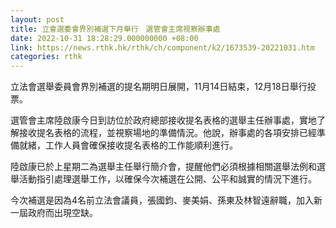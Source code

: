 ```yaml
---
layout: post
title: 立會選委會界別補選下月舉行　選管會主席視察辦事處
date: 2022-10-31 18:28:29.000000000 +08:00
link: https://news.rthk.hk/rthk/ch/component/k2/1673539-20221031.htm
categories: rthk
---
```


立法會選舉委員會界別補選的提名期明日展開，11月14日結束，12月18日舉行投票。
 
選管會主席陸啟康今日到訪位於政府總部接收提名表格的選舉主任辦事處，實地了解接收提名表格的流程，並視察場地的準備情況。他說，辦事處的各項安排已經準備就緒，工作人員會確保接收提名表格的工作能順利進行。
 
陸啟康已於上星期二為選舉主任舉行簡介會，提醒他們必須根據相關選舉法例和選舉活動指引處理選舉工作，以確保今次補選在公開、公平和誠實的情況下進行。

今次補選是因為4名前立法會議員，張國鈞、麥美娟、孫東及林智遠辭職，加入新一屆政府而出現空缺。
